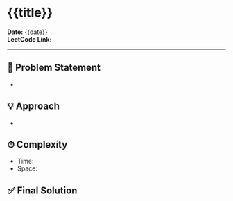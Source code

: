 # {{title}}

**Date:** {{date}}  
**LeetCode Link:**  

---

## 📌 Problem Statement
- 

## 💡 Approach
- 

## ⏱ Complexity
- Time: 
- Space: 

## ✅ Final Solution
```python

